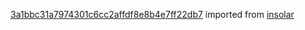 [3a1bbc31a7974301c6cc2affdf8e8b4e7ff22db7](https://github.com/insolar/insolar/commit/3a1bbc31a7974301c6cc2affdf8e8b4e7ff22db7) imported from [insolar](https://github.com/insolar/insolar)
